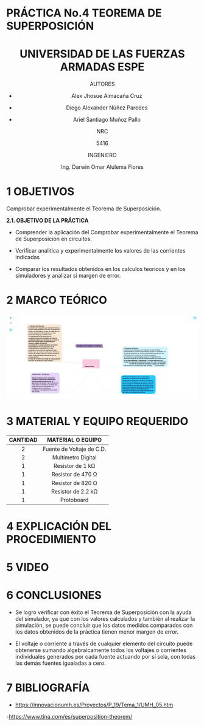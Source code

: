 # PRÁCTICA No.4 TEOREMA DE SUPERPOSICIÓN
<div align="center">

# UNIVERSIDAD DE LAS FUERZAS ARMADAS ESPE

AUTORES

* Alex Jhosue Aimacaña Cruz

* Diego Alexander Núñez Paredes

* Ariel Santiago Muñoz Pallo

NRC
  
5416

INGENIERO

Ing. Darwin Omar Alulema Flores

</div>

# 1 OBJETIVOS

Comprobar experimentalmente el Teorema de Superposición.

**2.1. OBJETIVO DE LA PRÁCTICA**

- Comprender la aplicación del Comprobar experimentalmente el Teorema de Superposición en circuitos.

- Verificar analitica y experimentalmente los valores de las corrientes indicadas 

- Comparar los resultados obtenidos  en los calculos teoricos y en los simuladores  y analizar si margen de error.

# 2 MARCO TEÓRICO

![image](https://github.com/Jhosu115/PR-CTICA-No.-4-TEOREMA-DE-SUPERPOSICI-N/blob/main/WhatsApp%20Image%202021-07-13%20at%205.17.25%20PM.jpeg)

# 3 MATERIAL Y EQUIPO REQUERIDO

<div align="center">
  
  |**CANTIDAD**|**MATERIAL O EQUIPO** |
|    :---:   |       :---:          | 
|      2     | Fuente de Voltaje de C.D. |
|      2     | Multímetro Digital |
|      1     | Resistor de 1 kΩ |
|      1     | Resistor de 470 Ω |
|      1     | Resistor de 820 Ω |
|      1     | Resistor de 2.2 kΩ |
|      1     | Protoboard |

</div>

# 4 EXPLICACIÓN DEL PROCEDIMIENTO




# 5 VIDEO 



# 6 CONCLUSIONES 

* Se logró verificar con éxito el Teorema de Superposición con la ayuda del simulador, ya  que con los valores calculados y también al realizar la simulación, se   puede concluir que los datos  medidos comparados con los datos obtenidos de la práctica tienen menor margen de error.

* El voltaje o corriente a través de cualquier elemento del circuito puede obtenerse sumando algebraicamente todos los voltajes o corrientes individuales generados por cada fuente actuando por sí sola, con todas las demás fuentes igualadas a cero.

# 7 BIBLIOGRAFÍA

- https://innovacionumh.es/Proyectos/P_19/Tema_1/UMH_05.htm

-https://www.tina.com/es/superposition-theorem/

